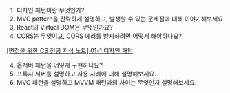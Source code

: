 

1. 디자인 패턴이란 무엇인가?
2. MVC pattern을 간략하게 설명하고, 발생할 수 있는 문제점에 대해 이야기해보세요
3. React의 Virtual DOM은 무엇인가요?
4. CORS는 무엇이고, CORS 에러를 방지하려면 어떻게 해야하나요?

[[면접을 위한 CS 전공 지식 노트] 01-1 디자인 패턴](https://velog.io/@blcklamb/%EB%A9%B4%EC%A0%91%EC%9D%84-%EC%9C%84%ED%95%9C-CS-%EC%A0%84%EA%B3%B5-%EC%A7%80%EC%8B%9D-%EB%85%B8%ED%8A%B8-01-1-%EB%94%94%EC%9E%90%EC%9D%B8-%ED%8C%A8%ED%84%B4)

4. 옵저버 패턴을 어떻게 구현하나요?
5. 프록시 서버를 설명하고 사용 사례에 대해 설명해보세요.
6. MVC 패턴을 설명하고 MVVM 패턴과의 차이는 무엇인지 설명해보세요.
